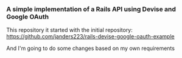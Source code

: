 ### A simple implementation of a Rails API using Devise and Google OAuth

This repository it started with the initial repository:
https://github.com/janders223/rails-devise-google-oauth-example

And I'm going to do some changes based on my own requirements
